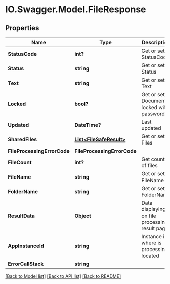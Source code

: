 # IO.Swagger.Model.FileResponse
## Properties

Name | Type | Description | Notes
------------ | ------------- | ------------- | -------------
**StatusCode** | **int?** | Get or set StatusCode | [optional] 
**Status** | **string** | Get or set Status | [optional] 
**Text** | **string** | Get or set Text | [optional] 
**Locked** | **bool?** | Get or set Document locked with password | [optional] 
**Updated** | **DateTime?** | Last updated | [optional] 
**SharedFiles** | [**List&lt;FileSafeResult&gt;**](FileSafeResult.md) | Get or set Files | [optional] 
**FileProcessingErrorCode** | **FileProcessingErrorCode** |  | [optional] 
**FileCount** | **int?** | Get count of files | [optional] 
**FileName** | **string** | Get or set FileName | [optional] 
**FolderName** | **string** | Get or set FolderName | [optional] 
**ResultData** | **Object** | Data displaying on file processing result page | [optional] 
**AppInstanceId** | **string** | Instance id where is processing located | [optional] 
**ErrorCallStack** | **string** |  | [optional] 

[[Back to Model list]](../README.md#documentation-for-models) [[Back to API list]](../README.md#documentation-for-api-endpoints) [[Back to README]](../README.md)

